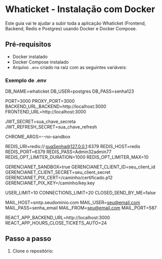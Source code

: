 # Whaticket - Instalação com Docker

Este guia vai te ajudar a subir toda a aplicação Whaticket (Frontend, Backend, Redis e Postgres) usando Docker e Docker Compose.

## Pré-requisitos

- Docker instalado
- Docker Compose instalado
- Arquivo `.env` criado na raiz com as seguintes variáveis:

### Exemplo de .env

DB_NAME=whaticket
DB_USER=postgres
DB_PASS=senha123

PORT=3000
PROXY_PORT=3000
BACKEND_URL_BACKEND=http://localhost:3000
FRONTEND_URL=http://localhost:3000

JWT_SECRET=sua_chave_secreta
JWT_REFRESH_SECRET=sua_chave_refresh

CHROME_ARGS=--no-sandbox

REDIS_URI=redis://:suaSenha@127.0.0.1:6379
REDIS_HOST=redis
REDIS_PORT=6379
REDIS_PASS=Admin32admin77
REDIS_OPT_LIMITER_DURATION=1000
REDIS_OPT_LIMITER_MAX=10

GERENCIANET_SANDBOX=true
GERENCIANET_CLIENT_ID=seu_client_id
GERENCIANET_CLIENT_SECRET=seu_client_secret
GERENCIANET_PIX_CERT=/caminho/certificado.p12
GERENCIANET_PIX_KEY=/caminho/key.key

USER_LIMIT=10
CONNECTIONS_LIMIT=20
CLOSED_SEND_BY_ME=false

MAIL_HOST=smtp.seudominio.com
MAIL_USER=seu@email.com
MAIL_PASS=senha_email
MAIL_FROM=seu@email.com
MAIL_PORT=587

REACT_APP_BACKEND_URL=http://localhost:3000
REACT_APP_HOURS_CLOSE_TICKETS_AUTO=24

## Passo a passo

1. Clone o repositório:


